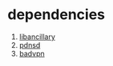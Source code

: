 
# dependencies

1. [libancillary](https://github.com/sanjosh/libancillary)
2. [pdnsd](https://github.com/kwarunek/pdnsd)
3. [badvpn](https://github.com/ambrop72/badvpn)

